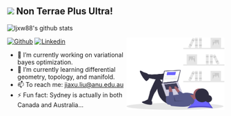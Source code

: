 ## <img src="https://media.giphy.com/media/hvRJCLFzcasrR4ia7z/giphy.gif" width="30px"> Non Terrae Plus Ultra!

![ljxw88's github stats](https://github-readme-stats.vercel.app/api?username=ljxw88&show_icons=true&theme=solarized-light)

<img width="45%" align="right" alt="Github" src="https://raw.githubusercontent.com/rishab-sharma/rishab-sharma/main/image.svg" />


[![Github](https://img.shields.io/badge/-Github-330c83?style=flat&logo=Github&logoColor=white)](https://github.com/ljxw88)
[![Linkedin](https://img.shields.io/badge/-LinkedIn-330c83?style=flat&logo=Linkedin&logoColor=white)](https://www.linkedin.com/in/jiaxu-liu-a000b619a/)
<!-- [![Twitter](https://img.shields.io/badge/-Twitter-330c83?style=flat&logo=Twitter&logoColor=white)](https://twitter.com/rodinc_code) -->
<!-- [![Instagram](https://img.shields.io/badge/-Instagram-330c83?style=flat&labelColor=330c83&logo=instagram&logoColor=white)](https://www.instagram.com/rodin_code/) -->
<!-- [![Gmail](https://img.shields.io/badge/-Gmail-330c83?style=flat&logo=Gmail&logoColor=white)](jiaxu.liu@ieee.com) -->


- 🔭 I’m currently working on variational bayes optimization.
- 🌱 I’m currently learning differential geometry, topology, and manifold. 
- 📫 To reach me: jiaxu.liu@anu.edu.au
- ⚡ Fun fact: Sydney is actually in both Canada and Australia...

